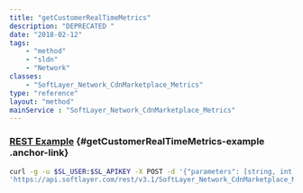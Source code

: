 ```yaml
---
title: "getCustomerRealTimeMetrics"
description: "DEPRECATED "
date: "2018-02-12"
tags:
    - "method"
    - "sldn"
    - "Network"
classes:
    - "SoftLayer_Network_CdnMarketplace_Metrics"
type: "reference"
layout: "method"
mainService : "SoftLayer_Network_CdnMarketplace_Metrics"
---
```


### [REST Example](#getCustomerRealTimeMetrics-example) <a href="/article/rest/"><i class="fas fa-question"></i></a> {#getCustomerRealTimeMetrics-example .anchor-link} 
```bash
curl -g -u $SL_USER:$SL_APIKEY -X POST -d '{"parameters": [string, int, int, int]}' \
'https://api.softlayer.com/rest/v3.1/SoftLayer_Network_CdnMarketplace_Metrics/getCustomerRealTimeMetrics'
```
